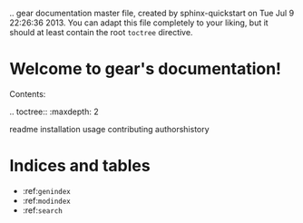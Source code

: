 .. gear documentation master file, created by
   sphinx-quickstart on Tue Jul  9 22:26:36 2013.
   You can adapt this file completely to your liking, but it should at least
   contain the root `toctree` directive.

Welcome to gear's documentation!
======================================

Contents:

.. toctree::
   :maxdepth: 2

   readme
   installation
   usage
   contributing
   authorshistory

Indices and tables
==================

* :ref:`genindex`
* :ref:`modindex`
* :ref:`search`

